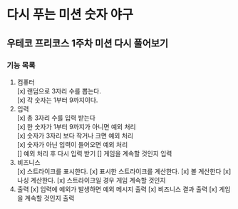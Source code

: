 # 다시 푸는 미션 숫자 야구
## 우테코 프리코스 1주차 미션 다시 풀어보기
### 기능 목록
1. 컴퓨터<br/>
[x] 랜덤으로 3자리 수를 뽑는다.<br/>
[x] 각 숫자는 1부터 9까지이다.<br/>
2. 입력<br/>
[x] 총 3자리 수를 입력 받는다<br/>
[x] 한 숫자가 1부터 9까지가 아니면 예외 처리<br/>
[x] 숫자가 3자리 보다 작거나 크면 예외 처리<br/>
[x] 숫자가 아닌 입력이 들어오면 예외 처리<br/>
[] 예외 처리 후 다시 입력 받기
[] 게임을 계속할 것인지 입력
3. 비즈니스<br/>
[x] 스트라이크를 표시한다.
[x] 표시한 스트라이크를 계산한다.
[x] 볼 계산한다
[x] 나싱 계산한다.
[x] 스트라이크일 경우 게임 계속할 것인지
4. 출력
[x] 입력에 예외가 발생하면 예외 메시지 출력
[x] 비즈니스 결과 출력
[x] 게임을 계속할 것인지 출력


